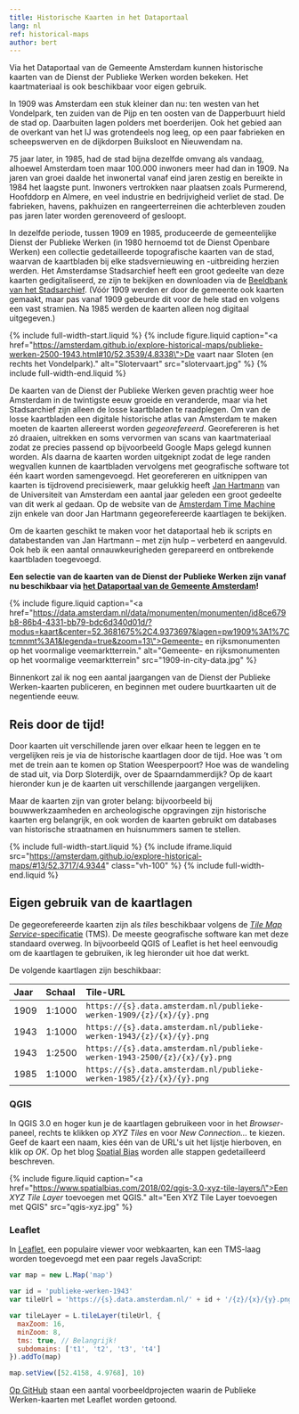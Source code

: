 ```yaml
---
title: Historische Kaarten in het Dataportaal
lang: nl
ref: historical-maps
author: bert
---
```


Via het Dataportaal van de Gemeente Amsterdam kunnen historische kaarten van de Dienst der Publieke Werken worden bekeken. Het kaartmateriaal is ook beschikbaar voor eigen gebruik.

In 1909 was Amsterdam een stuk kleiner dan nu: ten westen van het Vondelpark, ten zuiden van de Pijp en ten oosten van de Dapperbuurt hield de stad op. Daarbuiten lagen polders met boerderijen. Ook het gebied aan de overkant van het IJ was grotendeels nog leeg, op een paar fabrieken en scheepswerven en de dijkdorpen Buiksloot en Nieuwendam na.

75 jaar later, in 1985, had de stad bijna dezelfde omvang als vandaag, alhoewel Amsterdam toen maar 100.000 inwoners meer had dan in 1909. Na jaren van groei daalde het inwonertal vanaf eind jaren zestig en bereikte in 1984 het laagste punt. Inwoners vertrokken naar plaatsen zoals Purmerend, Hoofddorp en Almere, en veel industrie en bedrijvigheid verliet de stad. De fabrieken, havens, pakhuizen en rangeerterreinen die achterbleven zouden pas jaren later worden gerenoveerd of gesloopt.

In dezelfde periode, tussen 1909 en 1985, produceerde de gemeentelijke Dienst der Publieke Werken (in 1980 hernoemd tot de Dienst Openbare Werken) een collectie gedetailleerde topografische kaarten van de stad, waarvan de kaartbladen bij elke stadsvernieuwing en -uitbreiding herzien werden. Het Amsterdamse Stadsarchief heeft een groot gedeelte van deze kaarten gedigitaliseerd, ze zijn te bekijken en downloaden via de [Beeldbank van het Stadsarchief](https://beeldbank.amsterdam.nl/beeldbank/indeling/grid?q_searchfield=publieke+werken&f_sk_documenttype%5B0%5D=kaart). (Vóór 1909 werden er door de gemeente ook kaarten gemaakt, maar pas vanaf 1909 gebeurde dit voor de hele stad en volgens een vast stramien. Na 1985 werden de kaarten alleen nog digitaal uitgegeven.)

{% include full-width-start.liquid %}
{% include figure.liquid
  caption="<a href=\"https://amsterdam.github.io/explore-historical-maps/publieke-werken-2500-1943.html#10/52.3539/4.8338\">De vaart naar Sloten</a> (en rechts het Vondelpark)."
  alt="Slotervaart"
  src="slotervaart.jpg" %}
{% include full-width-end.liquid %}

<!-- {% include float-start.liquid float="left" class="w-30" %}
{% include figure.liquid
  caption="Betondorp in de verder nog bijna lege Watergraafsmeer."
  alt="Betondorp"
  src="betondorp.jpg" %}
{% include float-end.liquid %} -->

De kaarten van de Dienst der Publieke Werken geven prachtig weer hoe Amsterdam in de twintigste eeuw groeide en veranderde, maar via het Stadsarchief zijn alleen de losse kaartbladen te raadplegen. Om van de losse kaartbladen een digitale historische atlas van Amsterdam te maken moeten de kaarten allereerst worden _gegeorefereerd_. Georefereren is het zó draaien, uitrekken en soms vervormen van scans van kaartmateriaal zodat ze precies passend op bijvoorbeeld Google Maps gelegd kunnen worden. Als daarna de kaarten worden uitgeknipt zodat de lege randen wegvallen kunnen de kaartbladen vervolgens met geografische software tot één kaart worden samengevoegd. Het georefereren en uitknippen van kaarten is tijdrovend precisiewerk, maar gelukkig heeft [Jan Hartmann](https://www.uva.nl/profiel/h/a/j.l.h.hartmann/j.l.h.hartmann.html) van de Universiteit van Amsterdam een aantal jaar geleden een groot gedeelte van dit werk al gedaan. Op de website van de [Amsterdam Time Machine](https://tiles.amsterdamtimemachine.nl) zijn enkele van door Jan Hartmann gegeorefereerde kaartlagen te bekijken.

Om de kaarten geschikt te maken voor het dataportaal heb ik scripts en databestanden van Jan Hartmann – met zijn hulp – verbeterd en aangevuld. Ook heb ik een aantal onnauwkeurigheden gerepareerd en ontbrekende kaartbladen toegevoegd.

__Een selectie van de kaarten van de Dienst der Publieke Werken zijn vanaf nu beschikbaar via [het Dataportaal van de Gemeente Amsterdam](https://data.amsterdam.nl/data/?modus=kaart&center=52.3812567%2C4.8965655&lagen=pw1943%3A1&legenda=true)!__

{% include figure.liquid
  caption="<a href=\"https://data.amsterdam.nl/data/monumenten/monumenten/id8ce679b8-86b4-4331-bb79-bdc6d340d01d/?modus=kaart&center=52.3681675%2C4.9373697&lagen=pw1909%3A1%7Ctcmnmt%3A1&legenda=true&zoom=13\">Gemeente- en rijksmonumenten op het voormalige veemarktterrein</a>."
  alt="Gemeente- en rijksmonumenten op het voormalige veemarktterrein"
  src="1909-in-city-data.jpg" %}

Binnenkort zal ik nog een aantal jaargangen van de Dienst der Publieke Werken-kaarten publiceren, en beginnen met oudere buurtkaarten uit de negentiende eeuw.

## Reis door de tijd!

Door kaarten uit verschillende jaren over elkaar heen te leggen en te vergelijken reis je via de historische kaartlagen door de tijd. Hoe was ’t om met de trein aan te komen op Station Weesperpoort? Hoe was de wandeling de stad uit, via Dorp Sloterdijk, over de Spaarndammerdijk? Op de kaart hieronder kun je de kaarten uit verschillende jaargangen vergelijken.

Maar de kaarten zijn van groter belang: bijvoorbeeld bij bouwwerkzaamheden en archeologische opgravingen zijn historische kaarten erg belangrijk, en ook worden de kaarten gebruikt om databases van historische straatnamen en huisnummers samen te stellen.

{% include full-width-start.liquid %}
{% include iframe.liquid src="https://amsterdam.github.io/explore-historical-maps/#13/52.3717/4.9344" class="vh-100" %}
{% include full-width-end.liquid %}

## Eigen gebruik van de kaartlagen

De gegeorefereerde kaarten zijn als _tiles_ beschikbaar volgens de [_Tile Map Service_-specificatie](https://en.wikipedia.org/wiki/Tile_Map_Service) (TMS). De meeste geografische software kan met deze standaard overweg. In bijvoorbeeld QGIS of Leaflet is het heel eenvoudig om de kaartlagen te gebruiken, ik leg hieronder uit hoe dat werkt.

De volgende kaartlagen zijn beschikbaar:

| Jaar | Schaal | Tile-URL                                                                  |
|:-----|:-------|:--------------------------------------------------------------------------|
| 1909 | 1:1000 | `https://{s}.data.amsterdam.nl/publieke-werken-1909/{z}/{x}/{y}.png`      |
| 1943 | 1:1000 | `https://{s}.data.amsterdam.nl/publieke-werken-1943/{z}/{x}/{y}.png`      |
| 1943 | 1:2500 | `https://{s}.data.amsterdam.nl/publieke-werken-1943-2500/{z}/{x}/{y}.png` |
| 1985 | 1:1000 | `https://{s}.data.amsterdam.nl/publieke-werken-1985/{z}/{x}/{y}.png`      |

### QGIS

In QGIS 3.0 en hoger kun je de kaartlagen gebruikeen voor in het _Browser_-paneel, rechts te klikken op _XYZ Tiles_ en voor _New Connection…_ te kiezen. Geef de kaart een naam, kies één van de URL's uit het lijstje hierboven, en klik op _OK_. Op het blog [Spatial Bias]((https://www.spatialbias.com/2018/02/qgis-3.0-xyz-tile-layers/)) worden alle stappen gedetailleerd beschreven.

{% include figure.liquid
  caption="<a href=\"https://www.spatialbias.com/2018/02/qgis-3.0-xyz-tile-layers/\">Een <em>XYZ Tile Layer</em> toevoegen met QGIS</a>."
  alt="Een XYZ Tile Layer toevoegen met QGIS"
  src="qgis-xyz.jpg" %}

### Leaflet

In [Leaflet](https://leafletjs.com/), een populaire viewer voor webkaarten, kan een TMS-laag worden toegevoegd met een paar regels JavaScript:

```js
var map = new L.Map('map')

var id = 'publieke-werken-1943'
var tileUrl = 'https://{s}.data.amsterdam.nl/' + id + '/{z}/{x}/{y}.png'

var tileLayer = L.tileLayer(tileUrl, {
  maxZoom: 16,
  minZoom: 8,
  tms: true, // Belangrijk!
  subdomains: ['t1', 't2', 't3', 't4']
}).addTo(map)

map.setView([52.4158, 4.9768], 10)
```

[Op GitHub](https://github.com/Amsterdam/explore-historical-maps) staan een aantal voorbeeldprojecten waarin de Publieke Werken-kaarten met Leaflet worden getoond.

<!--
## Schaal, kleur, jaargangen, projecties & bladnummers

- 1:1000-kaarten, elk adres en gebouw, huisnummers, stoepen
- 1:2500 bouwblokken, soms in kleur
- 1:5000

950 bij 750 meter

- Projectie: RD & Web Mercator

- link naar Observable
-->
